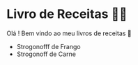 # Livro de Receitas :man_cook:

Olá ! Bem vindo ao meu livros de receitas :wave:

- Strogonofff de Frango
- Strogonoff de Carne
